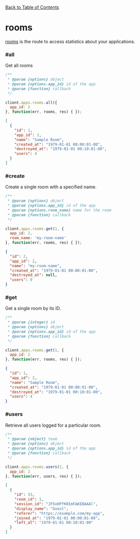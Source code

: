 [Back to Table of Contents](/#client)

# rooms

[rooms](https://teams.goinstant.com/v1/rest-client/rooms) is the route to access statistics about your applications.

### #all

Get all rooms

```js
/**
 * @param {options} object
 * @param {options.app_id} id of the app
 * @param {function} callback
 */

client.apps.rooms.all({
  app_id: 2
}, function(err, rooms, res) { });
```

```json
[
  {
    "id": 1,
    "app_id": 2,
    "name": "Sample Room",
    "created_at": "1979-01-01 00:00:01-00",
    "destroyed_at": "1979-01-01 00:10:01-00",
    "users": 4
  }
]
```

### #create

Create a single room with a specified name.

```js
/**
 * @param {options} object
 * @param {options.app_id} id of the app
 * @param {options.room_name} name for the room
 * @param {function} callback
 */

client.apps.rooms.get(1, {
  app_id: 2,
  room_name: 'my-room-name'
}, function(err, rooms, res) { });
```

```json
{
  "id": 2,
  "app_id": 2,
  "name": "my-room-name",
  "created_at": "1979-01-01 00:00:01-00",
  "destroyed_at": null,
  "users": 0
}
```

### #get

Get a single room by its ID.

```js
/**
 * @param {integer} id
 * @param {options} object
 * @param {options.app_id} id of the app
 * @param {function} callback
 */

client.apps.rooms.get(1, {
  app_id: 2
}, function(err, rooms, res) { });
```

```json
{
  "id": 1,
  "app_id": 2,
  "name": "Sample Room",
  "created_at": "1979-01-01 00:00:01-00",
  "destroyed_at": "1979-01-01 00:10:01-00",
  "users": 4
}
```

### #users

Retrieve all users logged for a particular room.

```js
/**
 * @param {object} team
 * @param {options} object
 * @param {options.app_id} id of the app
 * @param {function} callback
 */

client.apps.rooms.users(1, {
  app_id: 2
}, function(err, users, res) { });
```

```json
[
  {
    "id": 53,
    "room_id": 1,
    "session_id": "JF5xKPfK0ImFAKEBAAAl",
    "display_name": "Guest",
    "referer": "https://example.com/my-app",
    "joined_at": "1979-01-01 00:00:01-00",
    "left_at": "1979-01-01 00:10:01-00"
  }
]
```
